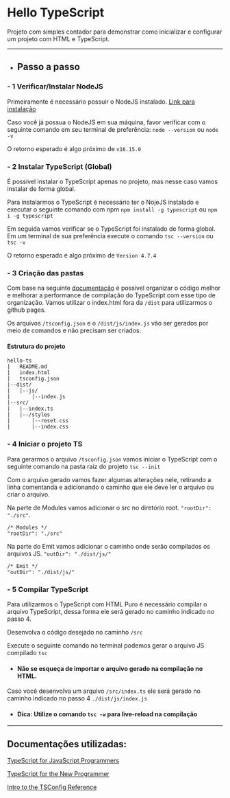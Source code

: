 # Hello TypeScript
Projeto com simples contador para demonstrar como inicializar e configurar um projeto com HTML e TypeScript.

---
- ## Passo a passo

### - 1 Verificar/Instalar NodeJS
Primeiramente é necessário possuir o NodeJS instalado. [Link para instalação](https://nodejs.org/en/download/)

Caso você já possua o NodeJS em sua máquina, favor verificar com o seguinte comando em seu terminal de preferência:
`node --version` ou `node -v`

O retorno esperado é algo próximo de `v16.15.0`

### - 2 Instalar TypeScript (Global)

É possível instalar o TypeScript apenas no projeto, mas nesse caso vamos instalar de forma global.

Para instalarmos o TypeScript é necessário ter o NojeJS instalado e executar
o seguinte comando com npm `npm install -g typescript` ou `npm i -g typescript`

Em seguida vamos verificar se o TypeScript foi instalado de forma global. Em
um terminal de sua preferência execute o comando `tsc --version` ou `tsc -v`

O retorno esperado é algo próximo de `Version 4.7.4`

### - 3 Criação das pastas

Com base na seguinte [documentação](https://www.typescriptlang.org/docs/handbook/project-references.html) é possível organizar o código melhor e melhorar a performance de compilação do TypeScript com esse tipo de organização. Vamos utilizar o index.html fora da `/dist` para utilizarmos o github pages.

Os arquivos `/tsconfig.json` e o `/dist/js/index.js` vão ser gerados por meio de comandos e não precisam ser criados.

#### Estrutura do projeto

```
hello-ts
|   README.md
|   index.html
|   tsconfig.json
|--dist/
|   |--js/
|       |--index.js
|--src/
|   |--index.ts
|   |--/styles
|       |--reset.css
|       |--index.css
```

### - 4 Iniciar o projeto TS

Para gerarmos o arquivo `/tsconfig.json` vamos iniciar o TypeScript com o seguinte comando na pasta raiz do projeto
`tsc --init`

Com o arquivo gerado vamos fazer algumas alterações nele, retirando a linha comentanda e adicionando o caminho que ele deve ler o arquivo ou criar o arquivo. 


Na parte de Modules vamos adicionar o src no diretório root. `"rootDir": "./src"`.

```
/* Modules */ 
"rootDir": "./src" 
```

Na parte do Emit vamos adicionar o caminho onde serão compilados os arquivos JS. `"outDir": "./dist/js/"`

```
/* Emit */
"outDir": "./dist/js/" 
``` 

### - 5 Compilar TypeScript
Para utilizarmos o TypeScript com HTML Puro é necessário compilar o arquivo TypeScript, dessa forma ele será gerado no caminho indicado no passo 4.

Desenvolva o código desejado no caminho `/src` 

Execute o seguinte comando no terminal podemos gerar o arquivo JS compilado
`tsc`

- ####  Não se esqueça de importar o arquivo gerado na compilação no HTML.

Caso você desenvolva um arquivo `/src/index.ts` ele será gerado no caminho indicado no passo 4 `./dist/js/index.js`

- #### Dica: Utilize o comando `tsc -w` para live-reload na compilação

---

## Documentações utilizadas:

[TypeScript for JavaScript Programmers](https://www.typescriptlang.org/docs/handbook/typescript-in-5-minutes.html)

[TypeScript for the New Programmer](https://www.typescriptlang.org/docs/handbook/typescript-from-scratch.html)

[Intro to the TSConfig Reference](https://www.typescriptlang.org/tsconfig)
